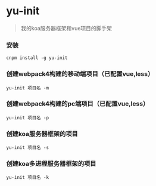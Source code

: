 # yu-init
>我的koa服务器框架和vue项目的脚手架

### 安装
```
cnpm install -g yu-init
```

### 创建webpack4构建的移动端项目（已配置vue,less）
```
yu-init 项目名 -m
```

### 创建webpack4构建的pc端项目（已配置vue,less）
```
yu-init 项目名 -p
```

### 创建koa服务器框架的项目
```
yu-init 项目名 -s
```

### 创建koa多进程服务器框架的项目
```
yu-init 项目名 -k
```

